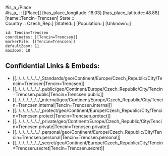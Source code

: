 ﻿---
location: [48.88,18.03] 
mapzoom: [7,12] 
mapmarker: city 
type: City
tags:
- geo/City


SpocWebEntityId: 34809
isDeleted: false
confidential: public

---
#is_a_/Place  
#is_a_ :: [[Place]] 
[has_place_longitude::18.03] 
[has_place_latitude::48.88] 
[name::Tencin=Trencsen] 
State ::  
Country :: Czech_Rep.] 
[StateId::] 
[Population::] 
[Unknown::] 


```leaflet
id: Tencin=Trencsen
coordinates: [[Tencin=Trencsen]] 
markerFile: [[Tencin=Trencsen]] 
defaultZoom: 11 
maxZoom: 18
```


## Confidential Links & Embeds: 
- [[../../../../../../_Standards/geo/Continent/Europe/Czech_Republic/City/Tencin=Trencsen|Tencin=Trencsen]] 
- [[../../../../../../_public/geo/Continent/Europe/Czech_Republic/City/Tencin=Trencsen.public|Tencin=Trencsen.public]] 
- [[../../../../../../_internal/geo/Continent/Europe/Czech_Republic/City/Tencin=Trencsen.internal|Tencin=Trencsen.internal]] 
- [[../../../../../../_protect/geo/Continent/Europe/Czech_Republic/City/Tencin=Trencsen.protect|Tencin=Trencsen.protect]] 
- [[../../../../../../_private/geo/Continent/Europe/Czech_Republic/City/Tencin=Trencsen.private|Tencin=Trencsen.private]] 
- [[../../../../../../_personal/geo/Continent/Europe/Czech_Republic/City/Tencin=Trencsen.personal|Tencin=Trencsen.personal]] 
- [[../../../../../../_secret/geo/Continent/Europe/Czech_Republic/City/Tencin=Trencsen.secret|Tencin=Trencsen.secret]] 
